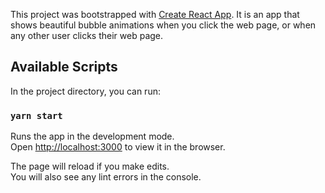 This project was bootstrapped with [Create React App](https://github.com/facebook/create-react-app). It is an app that shows beautiful bubble animations when you click the web page, or when any other user clicks their web page.

## Available Scripts

In the project directory, you can run:

### `yarn start`

Runs the app in the development mode.<br />
Open [http://localhost:3000](http://localhost:3000) to view it in the browser.

The page will reload if you make edits.<br />
You will also see any lint errors in the console.
